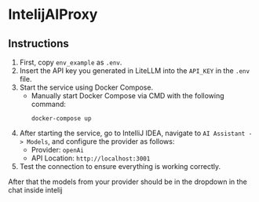 # IntelijAIProxy

## Instructions

1. First, copy `env_example` as `.env`.
2. Insert the API key you generated in LiteLLM into the `API_KEY` in the `.env` file.
3. Start the service using Docker Compose.
    - Manually start Docker Compose via CMD with the following command:
      ```
      docker-compose up
      ```
4. After starting the service, go to IntelliJ IDEA, navigate to `AI Assistant -> Models`, and configure the provider as follows:
    - Provider: `openAi`
    - API Location: `http://localhost:3001`
5. Test the connection to ensure everything is working correctly.

After that the models from your provider should be in the dropdown in the chat  inside intelij

